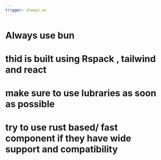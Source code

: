 ```yaml
---
trigger: always_on
---
```


# Always use bun

# thid is built using Rspack , tailwind and react

# make sure to use lubraries as soon as possible

# try to use rust based/ fast component if they have wide support and compatibility
